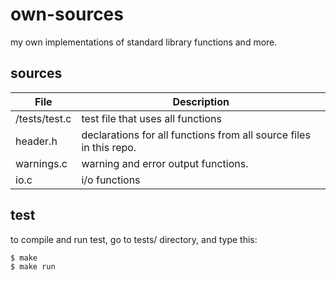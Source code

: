 # own-sources
my own implementations of standard library functions and more.

## sources

| File | Description |
| --- | --- |
| /tests/test.c | test file that uses all functions |
| header.h | declarations for all functions from all source files in this repo. |
| warnings.c | warning and error output functions. |
| io.c | i/o functions |

## test

to compile and run test, go to tests/ directory, and type this:

```shell
$ make
$ make run
```
